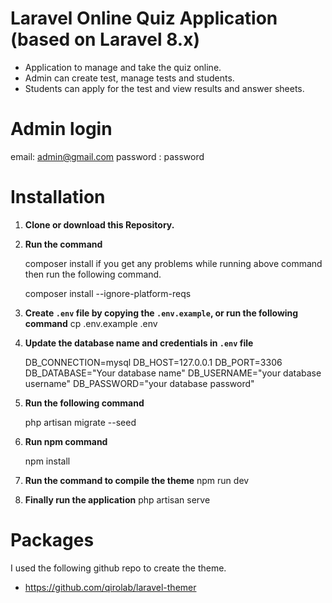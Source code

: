 # Laravel Online Quiz Application (based on Laravel 8.x)

- Application to manage and take the quiz online.
- Admin can create test, manage tests and students.
- Students can apply for the test and view results and answer sheets.

Admin login
===========
email: admin@gmail.com
password : password

# Installation

1. **Clone or download this Repository.**
2. **Run the command**
   
   composer install
   if you get any problems while running above command then run the following command.

   composer install --ignore-platform-reqs

3. **Create `.env` file by copying the `.env.example`, or run the following command**
   cp .env.example .env
   
4. **Update the database name and credentials in `.env` file**  
   
   DB_CONNECTION=mysql
   DB_HOST=127.0.0.1
   DB_PORT=3306
   DB_DATABASE="Your database name"
   DB_USERNAME="your database username"
   DB_PASSWORD="your database password"
   
5. **Run the following command**
   
   php artisan migrate --seed
   
6. **Run npm command**
   
   npm install
   
7. **Run the command to compile the theme**
   npm run dev
    
8. **Finally run the application**
   php artisan serve
   
# Packages

I used the following github repo to create the theme.
- https://github.com/qirolab/laravel-themer